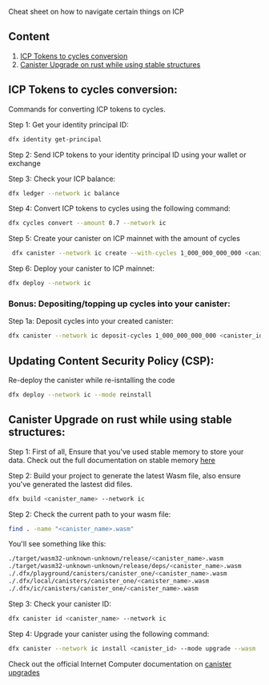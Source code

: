 Cheat sheet on how to navigate certain things on ICP

## Content 
1. [ICP Tokens to cycles conversion](https://github.com/Stephen-Kimoi/ICP-to-do-examples/blob/main/CHEATSHEAT.md#icp-tokens-to-cycles-conversion) 
2. [Canister Upgrade on rust while using stable structures](https://github.com/Stephen-Kimoi/ICP-to-do-examples/blob/main/CHEATSHEAT.md#canister-upgrade-on-rust-while-using-stable-structures)
<!-- 2. Updating Content Security Policy (CSP) -->
<!-- 3. Things to note about pre-upgrade and post-upgrade hooks, how to utilize them with stable memory  -->

## ICP Tokens to cycles conversion: 
Commands for converting ICP tokens to cycles.

Step 1: Get your identity principal ID: 
```bash 
dfx identity get-principal  
``` 

Step 2: Send ICP tokens to your identity principal ID using your wallet or exchange 

Step 3: Check your ICP balance: 
```bash
dfx ledger --network ic balance
```

Step 4: Convert ICP tokens to cycles using the following command:
```bash
dfx cycles convert --amount 0.7 --network ic
```

Step 5: Create your canister on ICP mainnet with the amount of cycles 
```bash 
 dfx canister --network ic create --with-cycles 1_000_000_000_000 <canister_name> 
```

Step 6: Deploy your canister to ICP mainnet:
```bash
dfx deploy --network ic
```

### Bonus: Depositing/topping up cycles into your canister:
Step 1a: Deposit cycles into your created canister: 
```bash
dfx canister --network ic deposit-cycles 1_000_000_000_000 <canister_id>
```

## Updating Content Security Policy (CSP):

Re-deploy the canister while re-isntalling the code 
```bash
dfx deploy --network ic --mode reinstall 
```

## Canister Upgrade on rust while using stable structures:

Step 1: First of all, Ensure that you've used stable memory to store your data. Check out the full documentation on stable memory [here](https://github.com/seniorjoinu/ic-stable-memory) 

Step 2: Build your project to generate the latest Wasm file, also ensure you've generated the lastest did files. 
```bash
dfx build <canister_name> --network ic
```

Step 2: Check the current path to your wasm file: 
```bash
find . -name "<canister_name>.wasm" 
```

You'll see something like this:
```bash
./target/wasm32-unknown-unknown/release/<canister_name>.wasm
./target/wasm32-unknown-unknown/release/deps/<canister_name>.wasm
./.dfx/playground/canisters/canister_one/<canister_name>.wasm
./.dfx/local/canisters/canister_one/<canister_name>.wasm
./.dfx/ic/canisters/canister_one/<canister_name>.wasm
```

Step 3: Check your canister ID:
```bash
dfx canister id <canister_name> --network ic  
```

Step 4: Upgrade your canister using the following command:
```bash
dfx canister --network ic install <canister_id> --mode upgrade --wasm .dfx/ic/canisters/<canister_name>/<canister_name>.wasm
```

Check out the official Internet Computer documentation on [canister upgrades](https://internetcomputer.org/docs/current/tutorials/developer-journey/level-2/2.1-storage-persistence#upgrading-canisters)